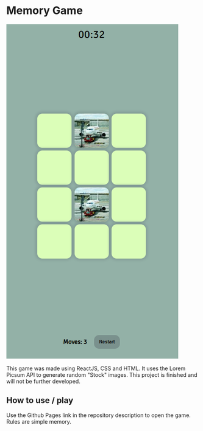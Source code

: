 # Memory Game
![Game Image](https://github.com/Azurow/memory-game/blob/deploy-ready/readme-image.PNG?raw=true "Image")

This game was made using ReactJS, CSS and HTML. It uses the Lorem Picsum API to generate random "Stock" images.
This project is finished and will not be further developed.

## How to use / play
Use the Github Pages link in the repository description to open the game. Rules are simple memory.

